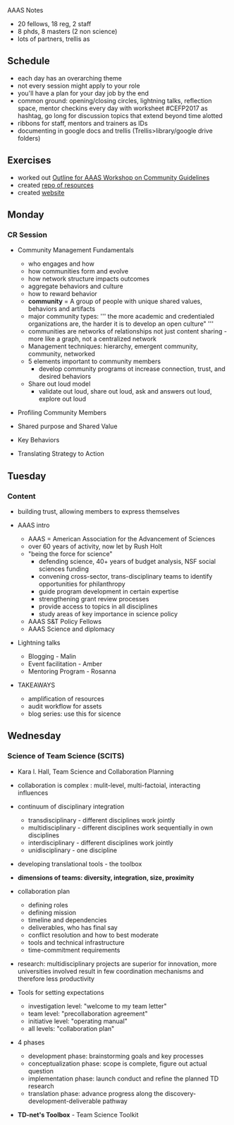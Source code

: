 AAAS Notes

* 20 fellows, 18 reg, 2 staff
* 8 phds, 8 masters (2 non science)
* lots of partners, trellis as 

## Schedule
* each day has an overarching theme
* not every session might apply to your role
* you'll have a plan for your day job by the end
* common ground: opening/closing circles, lightning talks, reflection space, mentor checkins every day with worksheet #CEFP2017 as hashtag, go long for discussion topics that extend beyond time alotted
* ribbons for staff, mentors and trainers as IDs
* documenting in google docs and trellis (Trellis>library/google drive folders)

## Exercises
* worked out [Outline for AAAS Workshop on Community Guidelines](https://docs.google.com/document/d/1O0Im0k-Ta8QUUw1v_HfmQTX1FAOa6uJeLWAcNC90BKQ/edit#)
* created [repo of resources](https://github.com/auremoser/aaas-guides)
* created [website](https://auremoser.github.io/aaas-guides/)


## Monday
### CR Session

* Community Management Fundamentals

	* who engages and how
	* how communities form and evolve
	* how network structure impacts outcomes
	* aggregate behaviors and culture
	* how to reward behavior
	* **community** = A group of people with unique shared values, behaviors and artifacts
	* major community types:
	'''
	the more academic and credentialed organizations are, the harder it is to develop an open culture"
	'''
	* communities are networks of relationships not just content sharing - more like a graph, not a centralized network
	* Management techniques: hierarchy, emergent community, community, networked
	* 5 elements important to community members
		* develop community programs ot increase connection, trust, and desired behaviors
	* Share out loud model
		* validate out loud, share out loud, ask and answers out loud, explore out loud

* Profiling Community Members
* Shared purpose and Shared Value
* Key Behaviors
* Translating Strategy to Action


## Tuesday
### Content

* building trust, allowing members to express themselves
* AAAS intro
	* AAAS = American Association for the Advancement of Sciences
	* over 60 years of activity, now let by Rush Holt
	* "being the force for science"
		* defending science, 40+ years of budget analysis, NSF social sciences funding
		* convening cross-sector, trans-disciplinary teams to identify opportunities for philanthropy
		* guide program development in certain expertise
		* strengthening grant review processes
		* provide access to topics in all disciplines
		* study areas of key importance in science policy
	* AAAS S&T Policy Fellows
	* AAAS Science and diplomacy

* Lightning talks 
	* Blogging - Malin
	* Event facilitation - Amber
	* Mentoring Program - Rosanna

* TAKEAWAYS
	* amplification of resources
	* audit workflow for assets
	* blog series: use this for sicence

## Wednesday
### Science of Team Science (SCITS)

* Kara l. Hall, Team Science and Collaboration Planning
* collaboration is complex : mulit-level, multi-factoial, interacting influences
* continuum of disciplinary integration
	* transdisciplinary - different disciplines work jointly 
	* multidisciplinary - different disciplines work sequentially in own disciplines
	* interdisciplinary - different disciplines work jointly 
	* unidisciplinary - one discipline
* developing translational tools - the toolbox
* **dimensions of teams: diversity, integration, size, proximity**
* collaboration plan
	* defining roles
	* defining mission
	* timeline and dependencies
	* deliverables, who has final say
	* conflict resolution and how to best moderate
	* tools and technical infrastructure
	* time-commitment requirements
* research: multidisciplinary projects are superior for innovation, more universities involved result in few coordination mechanisms and therefore less productivity
* Tools for setting expectations
	* investigation level: "welcome to my team letter"
	* team level: "precollaboration agreement"
	* initiative level: "operating manual"
	* all levels: "collaboration plan"

* 4 phases
	* development phase: brainstorming goals and key processes
	* conceptualization phase: scope is complete, figure out actual question
	* implementation phase: launch conduct and refine the planned TD research
	* translation phase: advance progress along the discovery-development-deliverable pathway
* **TD-net's Toolbox** - Team Science Toolkit